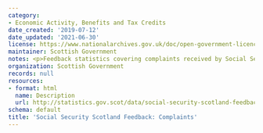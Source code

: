 ```yaml
---
category:
- Economic Activity, Benefits and Tax Credits
date_created: '2019-07-12'
date_updated: '2021-06-30'
license: https://www.nationalarchives.gov.uk/doc/open-government-licence/version/3/
maintainer: Scottish Government
notes: <p>Feedback statistics covering complaints received by Social Security Scotland.</p>
organization: Scottish Government
records: null
resources:
- format: html
  name: Description
  url: http://statistics.gov.scot/data/social-security-scotland-feedback-complaints
schema: default
title: 'Social Security Scotland Feedback: Complaints'
---
```

